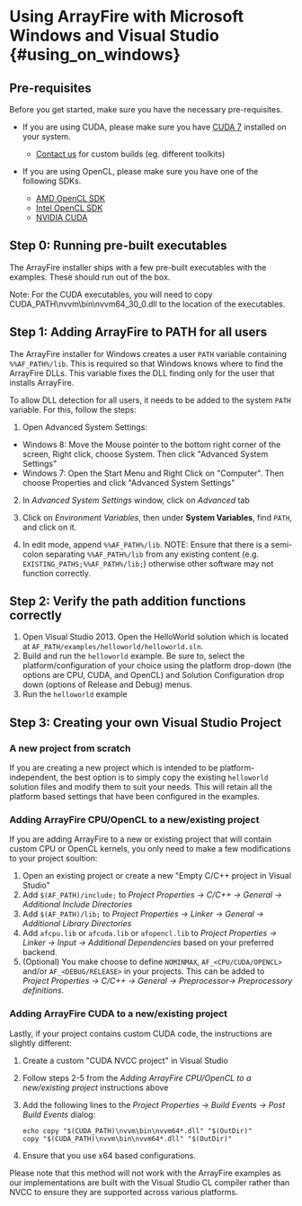 Using ArrayFire with Microsoft Windows and Visual Studio {#using_on_windows}
=====

## Pre-requisites

Before you get started, make sure you have the necessary pre-requisites.

- If you are using CUDA, please make sure you have [CUDA 7](https://developer.nvidia.com/cuda-downloads) installed on your system.
     - [Contact us](support@arrayfire.com) for custom builds (eg. different toolkits)

- If you are using OpenCL, please make sure you have one of the following SDKs.
     - [AMD OpenCL SDK](http://developer.amd.com/tools-and-sdks/opencl-zone/amd-accelerated-parallel-processing-app-sdk/)
     - [Intel OpenCL SDK](https://software.intel.com/en-us/articles/download-the-latest-intel-amt-software-development-kit-sdk)
     - [NVIDIA CUDA](https://developer.nvidia.com/cuda-downloads)

## Step 0: Running pre-built executables

The ArrayFire installer ships with a few pre-built executables with the examples.
These should run out of the box.

Note: For the CUDA executables, you will need to copy CUDA_PATH\nvvm\bin\nvvm64_30_0.dll
to the location of the executables.

## Step 1: Adding ArrayFire to PATH for all users

The ArrayFire installer for Windows creates a user `PATH` variable containing
`%%AF_PATH%/lib`. This is required so that Windows knows where to find the
ArrayFire DLLs. This variable fixes the DLL finding only for the user that
installs ArrayFire.

To allow DLL detection for all users, it needs to be added to the system
`PATH` variable. For this, follow the steps:

1. Open Advanced System Settings:
  * Windows 8: Move the Mouse pointer to the bottom right corner of the screen,
    Right click, choose System. Then click "Advanced System Settings"
  * Windows 7: Open the Start Menu and Right Click on "Computer". Then choose
    Properties and click "Advanced System Settings"

2. In _Advanced System Settings_ window, click on _Advanced_ tab

3. Click on _Environment Variables_, then under **System Variables**, find
   `PATH`, and click on it.

4. In edit mode, append `%%AF_PATH%/lib`. NOTE: Ensure that there is a semi-colon
   separating `%%AF_PATH%/lib` from any existing content (e.g.
   `EXISTING_PATHS;%%AF_PATH%/lib;`) otherwise other software may not function
   correctly.

## Step 2: Verify the path addition functions correctly

1. Open Visual Studio 2013. Open the HelloWorld solution which is located at
   `AF_PATH/examples/helloworld/helloworld.sln`.
2. Build and run the `helloworld` example. Be sure to, select the
   platform/configuration of your choice using the platform drop-down
   (the options are CPU, CUDA, and OpenCL) and Solution Configuration drop down
   (options of Release and Debug) menus.
3. Run the `helloworld` example

## Step 3: Creating your own Visual Studio Project

### A new project from scratch

If you are creating a new project which is intended to be platform-independent,
the best option is to simply copy the existing `helloworld` solution files
and modify them to suit your needs. This will retain all the platform based
settings that have been configured in the examples.

### Adding ArrayFire CPU/OpenCL to a new/existing project

If you are adding ArrayFire to a new or existing project that will contain
custom CPU or OpenCL kernels, you only need to make a few modifications to
your project soultion:

1. Open an existing project or create a new "Empty C/C++ project in Visual Studio"
2. Add `$(AF_PATH)/include;` to
   _Project Properties -> C/C++ -> General -> Additional Include Directories_
3. Add `$(AF_PATH)/lib;` to
  _Project Properties -> Linker -> General -> Additional Library Directories_
4. Add `afcpu.lib` or `afcuda.lib` or `afopencl.lib` to
  _Project Properties -> Linker -> Input -> Additional Dependencies_
  based on your preferred backend.
5. (Optional) You make choose to define `NOMINMAX`, `AF_<CPU/CUDA/OPENCL>`
  and/or `AF_<DEBUG/RELEASE>` in your projects. This can be added to
  _Project Properties -> C/C++ -> General -> Preprocessor-> Preprocessory definitions_.

### Adding ArrayFire CUDA to a new/existing project

Lastly, if your project contains custom CUDA code, the instructions are slightly
different:

1. Create a custom "CUDA NVCC project" in Visual Studio
2. Follow steps 2-5 from the _Adding ArrayFire CPU/OpenCL to a new/existing project_
   instructions above
3. Add the following lines to the
   _Project Properties -> Build Events -> Post Build Events_
   dialog:

     ```
     echo copy "$(CUDA_PATH)\nvvm\bin\nvvm64*.dll" "$(OutDir)"
     copy "$(CUDA_PATH)\nvvm\bin\nvvm64*.dll" "$(OutDir)"
     ```

4. Ensure that you use x64 based configurations.

Please note that this method will not work with the ArrayFire examples as
our implementations are built with the Visual Studio CL compiler rather than
NVCC to ensure they are supported across various platforms.
